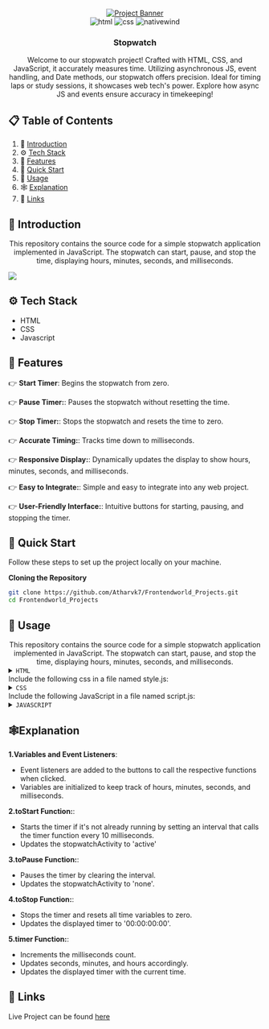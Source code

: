 



<div align="center">
  <br />
    <a href="" target="_blank">
      <img src="https://res.cloudinary.com/dslzeoxj7/image/upload/v1720807183/stopwatch_hcibbp.png" alt="Project Banner">
    </a>
  <br />

  <div>
    <img src="https://img.shields.io/badge/Html-black?style=for-the-badge&logoColor=white&logo=html&color=61DAFB" alt="html" />
    <img src="https://img.shields.io/badge/Css-black?style=for-the-badge&logoColor=white&logo=css&color=FD366E" alt="css" />
    <img src="https://img.shields.io/badge/Javascript-black?style=for-the-badge&logoColor=white&logo=javascript&color=06B6D4" alt="nativewind" />
  </div>

  <h3 align="center">Stopwatch</h3>

   <div align="center">
     Welcome to our stopwatch project! Crafted with HTML, CSS, and JavaScript, it accurately measures time. Utilizing asynchronous JS, event handling, and Date methods, our stopwatch offers precision. Ideal for timing laps or study sessions, it showcases web tech's power. Explore how async JS and events ensure accuracy in timekeeping!
    </div>
</div>

## 📋 <a name="table">Table of Contents</a>

1. 🤖 [Introduction](#introduction)
2. ⚙️ [Tech Stack](#tech-stack)
3. 🔋 [Features](#features)
4. 🤸 [Quick Start](#quick-start)
5. 🚀 [Usage](#usage)
6. 🕸️ [Explanation](#explanation)
7. 🔗 [Links](#links)


## <a name="introduction">🤖 Introduction</a>

<div  align="center">
This repository contains the source code for a simple stopwatch application implemented in JavaScript. The stopwatch can start, pause, and stop the time, displaying hours, minutes, seconds, and milliseconds.

</div>



<a href="https://www.linkedin.com/company/frontendworld/" target="_blank"><img src="https://github.com/sujatagunale/EasyRead/assets/151519281/618f4872-1e10-42da-8213-1d69e486d02e" /></a>


## <a name="tech-stack">⚙️ Tech Stack</a>
- HTML
- CSS
- Javascript

## <a name="features">🔋 Features</a>

👉 **Start Timer**: Begins the stopwatch from zero.

👉 **Pause Timer:**:  Pauses the stopwatch without resetting the time.

👉 **Stop Timer:**: Stops the stopwatch and resets the time to zero.

👉 **Accurate Timing:**: Tracks time down to milliseconds.

👉 **Responsive Display:**: Dynamically updates the display to show hours, minutes, seconds, and milliseconds.

👉 **Easy to Integrate:**: Simple and easy to integrate into any web project.

👉 **User-Friendly Interface:**: Intuitive buttons for starting, pausing, and stopping the timer.

## <a name="quick-start">🤸 Quick Start</a>

Follow these steps to set up the project locally on your machine.


**Cloning the Repository**

```bash
git clone https://github.com/Atharvk7/Frontendworld_Projects.git
cd Frontendworld_Projects
```

## <a name="usage">🚀 Usage</a>
<div align="center">
This repository contains the source code for a simple stopwatch application implemented in JavaScript. The stopwatch can start, pause, and stop the time, displaying hours, minutes, seconds, and milliseconds.

</div>

<details>
<summary><code>HTML</code></summary>

```html
<!DOCTYPE html>
<html lang="en-US">
<head>
    <meta charset="UTF-8">
    <meta http-equiv="X-UA-Compatible" content="IE=edge">
    <meta name="viewport" content="width=device-width, initial-scale=1.0">
    <link rel="shortcut icon" href="images/ws.png" type="image/x-icon">
    <link rel="stylesheet" href="style.css">
    <title>Stopwatch</title>
</head>
<body>
    <header>
        <h1>Stopwatch</h1>
    </header>
    <main>
        <section>
            <h2 id="timer">00:00:00<span id="millisecond">:00</span></h2>
            <article>
                <button id="start">Start</button>
                <button id="pause">Pause</button>
                <button id="stop">Stop</button>
            </article>
        </section>
    </main>
    <footer>
        <p>By FrontendWorld</p>
    </footer>

    <script src="script.js"></script>
</body>
</html>
```

</details>



<div>Include the following css in a file named style.js:</div>

<details>
<summary><code>CSS</code></summary>

```css
:root {
    --transparent-black : rgba(0, 0, 0, 0.445);
    --red: rgb(235, 15, 15);
    --green: rgb(30, 184, 30);
    --gray: rgb(211, 211, 211);
    --dark-color: #111;
    --font-color: #f0ece2;;
}

* {
    box-sizing: border-box;
}

html, body {
    margin: 0px;
    padding: 0px;
    font-family: Arial, Helvetica, sans-serif;
}

body {
    display: flex;
    flex-direction: column;
    justify-content: center;
    align-items: center;
    background-color: var(--dark-color);
}

header, footer {
    color: var(--font-color);
}

section {
    display: flex;
    flex-direction: column;
    justify-content: center;
    align-items: center;
    padding-top: 5px;
    padding-bottom: 5px;
    border-radius: 20px;
    box-shadow: 1px 1px 10px var(--transparent-black);
    width: 500px;
    background-color: whitesmoke;
}

article {
    display: flex;
    flex-direction: row;
}

h2 {
    font-size: 65pt;
}

#millisecond {
    font-size: 32pt;
}

#start, #pause, #stop {
    border: none;
    width: 120px;
    height: 120px;
    border-radius: 50%;
    margin: 15px;
    font-size: 18pt;
    text-transform: uppercase;
    font-weight: bold;
    cursor: pointer;
    opacity: 1;
}

#start:hover, #pause:hover, #stop:hover {
    opacity: 0.8;
    box-shadow: -1px -1px 1px var(--transparent-black),
                1px 1px 1px var(--transparent-black);
}

#start {
    background-color: var(--green);
}

#pause {
    background-color: var(--gray);
}

#stop {
    background-color: var(--red);
}
```

</details>


<div>Include the following JavaScript in a file named script.js:</div>
<details>
<summary><code>JAVASCRIPT</code></summary>

```javascript
let startBtn = document.querySelector('#start').addEventListener ('click', toStart,);
let pauseBtn = document.querySelector('#pause').addEventListener ('click', toPause);
let stopBtn = document.querySelector('#stop').addEventListener ('click', toStop);

let hour = 0;
let min = 0;
let sec = 0;
let ms = 0;
const time = 10;
let stopwatchActivity = 'none';
let stopwatch;


function toStart() {
  if (stopwatchActivity == 'none') {
    stopwatch = setInterval(() => { timer() }, time);
    stopwatchActivity = 'active';
  } else {}
}

function toPause() {
  clearInterval(stopwatch);
  stopwatchActivity = 'none';
}

function toStop() {
  stopwatchActivity = 'none';
  clearInterval(stopwatch);
  hour = 0;
  min = 0;
  sec = 0;
  ms = 0
  document.querySelector('#timer').innerHTML = '00:00:00<span id="millisecond">:00</span>';
}

function timer() {
  ms++;

  if (ms == 100) { ms = 0; sec++ }
  
  if (sec == 60) { sec = 0; min++; }

  if (min == 60) { min = 0; hour++; }

  let visualTimer = `${(hour < 10 ? `0${hour}` : hour)}:${(min < 10 ? `0${min}` : min)}:${(sec < 10 ? `0${sec}` : sec)}<span id="millisecond">:${ms < 10 ? `0${ms}` : ms}</span>`;
  document.querySelector('#timer').innerHTML = visualTimer;
}
```

</details>







## <a name="explanation">🕸️Explanation</a>
**1.Variables and Event Listeners**: 
<ul>
  <li>Event listeners are added to the buttons to call the respective functions when clicked.</li>
  <li>Variables are initialized to keep track of hours, minutes, seconds, and milliseconds.</li>
</ul>

**2.toStart Function:**: 
<ul>
  <li>Starts the timer if it's not already running by setting an interval that calls the timer function every 10 milliseconds.</li>
  <li>Updates the stopwatchActivity to 'active'</li>
</ul>

**3.toPause Function:**: 
<ul>
  <li>Pauses the timer by clearing the interval.</li>
  <li>Updates the stopwatchActivity to 'none'.</li>
</ul>

**4.toStop Function:**: 
<ul>
  <li>Stops the timer and resets all time variables to zero.</li>
  <li>Updates the displayed timer to '00:00:00:00'.</li>
</ul>

**5.timer Function:**: 
<ul>
  <li>Increments the milliseconds count.</li>
  <li>Updates seconds, minutes, and hours accordingly.</li>
  <li>Updates the displayed timer with the current time.</li>
</ul>

## <a name="links">🔗 Links</a>
Live Project can be found [here](https://frontendworld.io/)



















